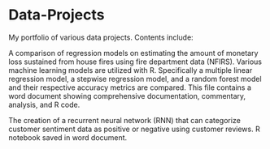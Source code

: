 # Data-Projects
My portfolio of various data projects. Contents include:

A comparison of regression models on estimating the amount of monetary loss sustained from house fires using fire department data (NFIRS). Various machine learning models are utilized with R. Specifically a multiple linear regression model, a stepwise regression model, and a random forest model and their respective accuracy metrics are compared. This file contains a word document showing comprehensive documentation, commentary, analysis, and R code. 

The creation of a recurrent neural network (RNN) that can categorize customer sentiment data as positive or negative using customer reviews. R notebook saved in word document. 
